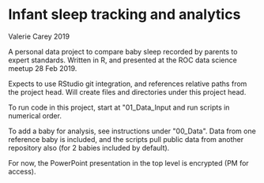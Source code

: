 # Infant sleep tracking and analytics

Valerie Carey 2019

A personal data project to compare baby sleep recorded by parents to expert standards.  Written in R, and presented at the ROC data science meetup 28 Feb 2019.

Expects to use RStudio git integration, and references relative paths from the project head.  Will create files and directories under this project head.

To run code in this project, start at "01_Data_Input and run scripts in numerical order.

To add a baby for analysis, see instructions under "00_Data".  Data from one reference baby is included, and the scripts pull public data from another repository also (for 2 babies included by default).  

For now, the PowerPoint presentation in the top level is encrypted (PM for access).
